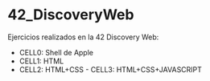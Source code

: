 # 42_DiscoveryWeb
Ejercicios realizados en la 42 Discovery Web:

 - CELL0: Shell de Apple
  - CELL1: HTML
   - CELL2: HTML+CSS
    - CELL3: HTML+CSS+JAVASCRIPT

